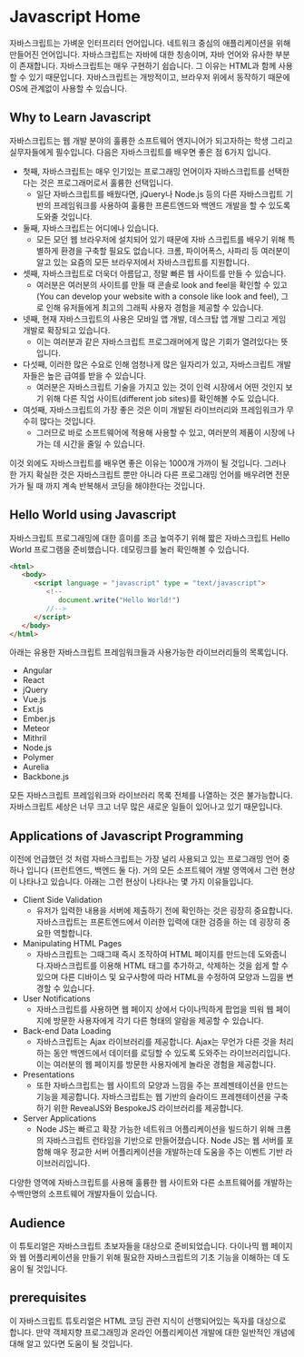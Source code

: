 # Javascript Home
자바스크립트는 가벼운 인터프리터 언어입니다. 네트워크 중심의 애플리케이션을 위해 만들어진 언어입니다. 자바스크립트는 자바에 대한 칭송이며, 자바 언어와 유사한 부분이 존재합니다. 자바스크립트는 매우 구현하기 쉽습니다. 그 이유는 HTML과 함께 사용할 수 있기 때문입니다. 자바스크립트는 개방적이고, 브라우저 위에서 동작하기 때문에 OS에 관계없이 사용할 수 있습니다.

## Why to Learn Javascript
자바스크립트는 웹 개발 분야의 훌륭한 소프트웨어 엔지니어가 되고자하는 학생 그리고 실무자들에게 필수입니다. 다음은 자바스크립트를 배우면 좋은 점 6가지 입니다.

* 첫째, 자바스크립트는 매우 인기있는 프로그래밍 언어이자 자바스크립트를 선택한다는 것은 프로그래머로서 훌륭한 선택입니다. 
  * 일단 자바스크립트를 배웠다면, jQuery나  Node.js 등의 다른 자바스크립트 기반의 프레임워크를 사용하여 훌륭한 프론트엔드와 백엔드 개발을 할 수 있도록 도와줄 것입니다.
* 둘째, 자바스크립트는 어디에나 있습니다. 
  * 모든 모던 웹 브라우저에 설치되어 있기 때문에 자바 스크립트를 배우기 위해 특별하게 환경을 구축할 필요도 없습니다. 크롬, 파이어폭스, 사파리 등 여러분이 알고 있는 요즘의 모든 브라우저에서 자바스크립트를 지원합니다.
* 셋째, 자바스크립트로 더욱더 아름답고, 정말 빠른 웹 사이트를 만들 수 있습니다. 
  * 여러분은 여러분의 사이트를 만들 때 콘솔로 look and feel을 확인할 수 있고(You can develop your website with a console like look and feel), 그로 인해 유저들에게 최고의 그래픽 사용자 경험을 제공할 수 있습니다.
* 넷째, 현재 자바스크립트의 사용은 모바일 앱 개발, 데스크탑 앱 개발 그리고 게임 개발로 확장되고 있습니다. 
  * 이는 여러분과 같은 자바스크립트 프로그래머에게 많은 기회가 열려있다는 뜻입니다.
* 다섯째, 이러한 많은 수요로 인해 엄청나게 많은 일자리가 있고, 자바스크립트 개발자들은 높은 급여를 받을 수 있습니다. 
  * 여러분은 자바스크립트 기술을 가지고 있는 것이 인력 시장에서 어떤 것인지 보기 위해 다른 직업 사이트(different job sites)를 확인해볼 수도 있습니다.
* 여섯째, 자바스크립트의 가장 좋은 것은 이미 개발된 라이브러리와 프레임워크가 무수히 많다는 것입니다.
  * 그러므로 바로 소프트웨어에 적용해 사용할 수 있고, 여러분의 제품이 시장에 나가는 데 시간을 줄일 수 있습니다.

이것 외에도 자바스크립트를 배우면 좋은 이유는 1000개 가까이 될 것입니다. 그러나 한 가지 확실한 것은 자바스크립트 뿐만 아니라 다른 프로그래밍 언어를 배우려면 전문가가 될 때 까지 계속 반복해서 코딩을 해야한다는 것입니다.

## Hello World using Javascript
자바스크립트 프로그래밍에 대한 흥미를 조금 높여주기 위해 짧은 자바스크립트 Hello World 프로그램을 준비했습니다. 데모링크를 눌러 확인해볼 수 있습니다.

```HTML
<html>
   <body>   
      <script language = "javascript" type = "text/javascript">
         <!--
            document.write("Hello World!")
         //-->
      </script>      
   </body>
</html>
```

아래는 유용한 자바스크립트 프레임워크들과 사용가능한 라이브러리들의 목록입니다.

* 	Angular
* 	React
* 	jQuery
* 	Vue.js
* 	Ext.js
* 	Ember.js
* 	Meteor
* 	Mithril
* 	Node.js
* 	Polymer
* 	Aurelia
* 	Backbone.js

모든 자바스크립트 프레임워크와 라이브러리 목록 전체를 나열하는 것은 불가능합니다. 자바스크립트 세상은 너무 크고 너무 많은 새로운 일들이 있어나고 있기 때문입니다.

## Applications of Javascript Programming
이전에 언급했던 것 처럼 자바스크립트는 가장 널리 사용되고 있는 프로그래밍 언어 중 하나 입니다 (프런트엔드, 백엔드 둘 다). 거의 모든 소프트웨어 개발 영역에서 그런 현상이 나타나고 있습니다. 아래는 그런 현상이 나타나는 몇 가지 이유들입니다. 

* Client Side Validation
	* 유저가 입력한 내용을 서버에 제출하기 전에 확인하는 것은 굉장히 중요합니다. 자바스크립트는 프론트엔드에서 이러한 입력에 대한 검증을 하는 데 굉장히 중요한 역할합니다.
* Manipulating HTML Pages
	* 자바스크립트는 그때그때 즉시 조작하여  HTML 페이지를 만드는데 도와줍니다.자바스크립트를 이용해 HTML 태그를 추가하고, 삭제하는 것을 쉽게 할 수 있으며 다른 디바이스 및 요구사항에 따라 HTML을 수정하여 모양과 느낌을 변경할 수 있습니다.
* User Notifications
	* 자바스크립트를 사용하면 웹 페이지 상에서 다이나믹하게 팝업을 띄워 웹 페이지에 방문한 사용자에게 각기 다른 형태의 알람을 제공할 수 있습니다.
* Back-end Data Loading
	* 자바스크립트는 Ajax 라이브러리를 제공합니다. Ajax는 무언가 다른 것을 처리하는 동안 백엔드에서 데이터를 로딩할 수 있도록 도와주는 라이브러리입니다.  이는 여러분의 웹 페이지를 방문한 사용자에게 놀라운 경험을 제공합니다.
* Presentations
	* 또한 자바스크립트는 웹 사이트의 모양과 느낌을 주는 프레젠테이션을 만드는 기능을 제공합니다. 자바스크립트는 웹 기반의 슬라이드 프레젠테이션을 구축하기 위한  RevealJS와 BespokeJS 라이브러리를 제공합니다.
* Server Applications
	* Node JS는 빠르고 확장 가능한 네트워크 어플리케이션을 빌드하기 위해 크롬의 자바스크립트 런타임을 기반으로 만들어졌습니다. Node JS는 웹 서버를 포함해 매우 정교한 서버 어플리케이션을 개발하는데 도움을 주는 이벤트 기반 라이브러리입니다.

다양한 영역에 자바스크립트를 사용해 훌륭한 웹 사이트와 다른 소프트웨어를 개발하는 수백만명의 소프트웨어 개발자들이 있습니다.

## Audience
이 튜토리얼은 자바스크립트 초보자들을 대상으로 준비되었습니다. 다이나믹 웹 페이지와 웹 어플리케이션을 만들기 위해 필요한 자바스크립트의 기초 기능을 이해하는 데 도움이 될 것입니다.

## prerequisites
이 자바스크립트 튜토리얼은 HTML 코딩 관련 지식이 선행되어있는 독자를 대상으로 합니다. 만약 객체지향 프로그래밍과 온라인 어플리케이션 개발에 대한 일반적인 개념에 대해 알고 있다면 도움이 될 것입니다.
